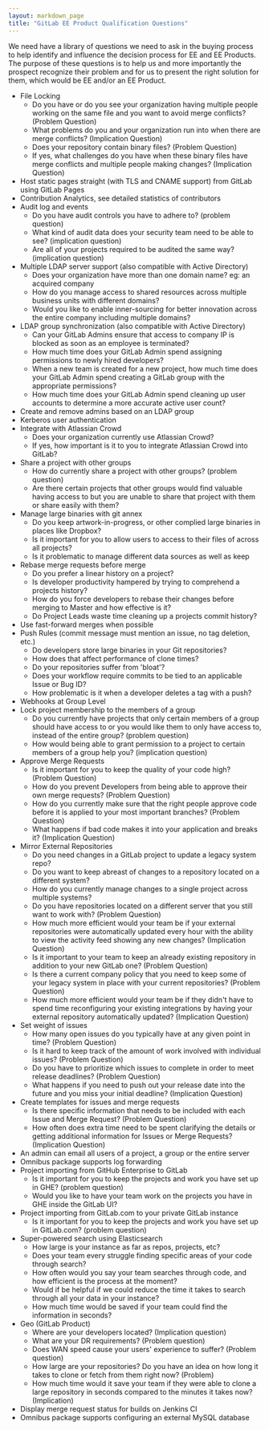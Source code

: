 ```yaml
---
layout: markdown_page
title: "GitLab EE Product Qualification Questions"
---
```



We need have a library of questions we need to ask in the buying process to help identify and influence the decision process for EE and EE Products. The purpose of these questions is to help us and more importantly the prospect recognize their problem and for us to present the right solution for them, which would be EE and/or an EE Product.

* File Locking
  - Do you have or do you see your organization having multiple people working on the same file and you want to avoid merge conflicts? (Problem Question)
  - What problems do you and your organization run into when there are merge conflicts? (Implication Question)
  - Does your repository contain binary files? (Problem Question)
  - If yes, what challenges do you have when these binary files have merge conflicts and multiple people making changes? (Implication Question)
* Host static pages straight (with TLS and CNAME support) from GitLab using GitLab Pages
* Contribution Analytics, see detailed statistics of contributors
* Audit log and events
  - Do you have audit controls you have to adhere to? (problem question)
  - What kind of audit data does your security team need to be able to see? (implication question)
  - Are all of your projects required to be audited the same way? (implication question)
* Multiple LDAP server support (also compatible with Active Directory)
  - Does your organization have more than one domain name? eg: an acquired company
  - How do you manage access to shared resources across multiple business units with different domains?
  - Would you like to enable inner-sourcing for better innovation across the entire company including multiple domains?
* LDAP group synchronization (also compatible with Active Directory)
  - Can your GitLab Admins ensure that access to company IP is blocked as soon as an employee is terminated?
  - How much time does your GitLab Admin spend assigning permissions to newly hired developers?
  - When a new team is created for a new project, how much time does your GitLab Admin spend creating a GitLab group with the appropriate permissions?
  - How much time does your GitLab Admin spend cleaning  up user accounts to determine a more accurate active user count?
* Create and remove admins based on an LDAP group
* Kerberos user authentication
* Integrate with Atlassian Crowd
  - Does your organization currently use Atlassian Crowd?
  - If yes, how important is it to you to integrate Atlassian Crowd into GitLab? 
* Share a project with other groups
  - How do currently share a project with other groups? (problem question)
  - Are there certain projects that other groups would find valuable having access to but you are unable to share that project with them or share easily with them?
* Manage large binaries with git annex
  - Do you keep artwork-in-progress, or other complied large binaries in places like Dropbox?
  - Is it important for you to allow users to access to their files of across all projects?
  - Is it problematic to manage different data sources as well as keep
* Rebase merge requests before merge
  - Do you prefer a linear history on a project?
  - Is developer productivity hampered by trying to comprehend a projects history?
  - How do you force developers to rebase their changes before merging to Master and how effective is it?
  - Do Project Leads waste time cleaning up a projects commit history?
* Use fast-forward merges when possible
* Push Rules (commit message must mention an issue, no tag deletion, etc.)
  - Do developers store large binaries  in your Git repositories?
  - How does that affect performance of clone times?
  - Do your repositories suffer from 'bloat'?
  - Does your workflow require commits to be tied to an applicable Issue or Bug ID?
  - How problematic is it when a developer deletes a tag with a push?
* Webhooks at Group Level
* Lock project membership to the members of a group
  - Do you currently have projects that only certain members of a group should have access to or you would like them to only have access to, instead of the entire group? (problem question)
  - How would being able to grant permission to a project to certain members of a group help you? (implication question)
* Approve Merge Requests
  - Is it important for you to keep the quality of your code high? (Problem Question)
  - How do you prevent Developers from being able to approve their own merge requests? (Problem Question)
  - How do you currently make sure that the right people approve code before it is applied to your most important branches? (Problem Question)
  - What happens if bad code makes it into your application and breaks it? (Implication Question)
* Mirror External Repositories
  - Do you need changes in a GitLab project to update a legacy system repo?
  - Do you want to keep abreast of changes to a repository located on a different system?
  - How do you currently manage changes to a single project across multiple systems?
  - Do you have repositories located on a different server that you still want to work with? (Problem Question)
  - How much more efficient would your team be if your external repositories were automatically updated every hour with the ability to view the activity feed showing any new changes? (Implication Question)
  - Is it important to your team to keep an already existing repository in addition to your new GitLab one? (Problem Question)
  - Is there a current company policy that you need to keep some of your legacy system in place with your current repositories? (Problem Question)
  - How much more efficient would your team be if they didn't have to spend time reconfiguring your existing integrations by having your external repository automatically updated? (Implication Question)
* Set weight of issues
  - How many open issues do you typically have at any given point in time? (Problem Question)
  - Is it hard to keep track of the amount of work involved with individual issues? (Problem Question)
  - Do you have to prioritize which issues to complete in order to meet release deadlines? (Problem Question)
  - What happens if you need to push out your release date into the future and you miss your initial deadline? (Implication Question)
* Create templates for issues and merge requests
  - Is there specific information that needs to be included with each Issue and Merge Request? (Problem Question)
  - How often does extra time need to be spent clarifying the details or getting additional information for Issues or Merge Requests? (Implication Question)
* An admin can email all users of a project, a group or the entire server
* Omnibus package supports log forwarding
* Project importing from GitHub Enterprise to GitLab
  - Is it important for you to keep the projects and work you have set up in GHE? (problem question)
  - Would you like to have your team work on the projects you have in GHE inside the GitLab UI?
* Project importing from GitLab.com to your private GitLab instance
  - Is it important for you to keep the projects and work you have set up in GitLab.com? (problem question)
* Super-powered search using Elasticsearch
  - How large is your instance as far as repos, projects, etc?
  - Does your team every struggle finding specific areas of your code through search?
  - How often would you say your team searches through code, and how efficient is the process at the moment?
  - Would if be helpful if we could reduce the time it takes to search through all your data in your instance?
  - How much time would be saved if your team could find the information in seconds?
* Geo (GitLab Product)
  - Where are your developers located? (Implication question)
  - What are your DR requirements? (Problem question)
  - Does WAN speed cause your users' experience to suffer? (Problem question)
  - How large are your repositories? Do you have an idea on how long it takes to clone or fetch from them right now? (Problem)
  - How much time would it save your team if they were able to clone a large repository in seconds compared to the minutes it takes now? (Implication)
* Display merge request status for builds on Jenkins CI
* Omnibus package supports configuring an external MySQL database